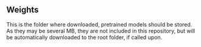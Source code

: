 ## Weights
This is the folder where downloaded, pretrained models should be stored. As they may be several MB, they are not included in this repository, but will be automatically downloaded to the root folder, if called upon.
